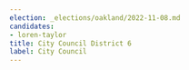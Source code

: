```yaml
---
election: _elections/oakland/2022-11-08.md
candidates:
- loren-taylor
title: City Council District 6
label: City Council
---
```

